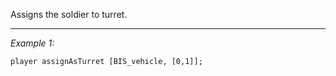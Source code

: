 Assigns the soldier to turret.


---
*Example 1:*
```sqf
player assignAsTurret [BIS_vehicle, [0,1]];
```